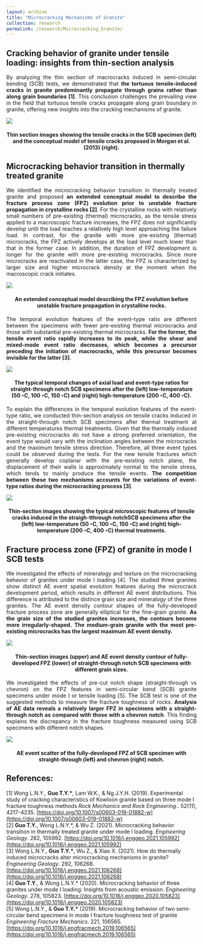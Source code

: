 ```yaml
---
layout: archive
title: "Microcracking Mechanisms of Granite"
collection: research
permalink: /research/Microcracking_Granite/
---
```


## Cracking behavior of granite under tensile loading: insights from thin-section analysis 
<p align="justify">
By analyzing the thin section of macrocracks induced in semi-circular bending (SCB) tests, we demonstrated that <b>the tortuous tensile-induced cracks in granite predominantly propagate through grains rather than along grain boundaries [1]</b>. This conclusion challenges the prevailing view in the field that tortuous tensile cracks propagate along grain boundary in granite, offering new insights into the cracking mechanisms of granite.   
</p>

<img src="/images/Microscopic view of tensile crack in granite.jpg"/>  
<h4 align="center">Thin section images showing the tensile cracks in the SCB specimen (left) and the conceptual model of tensile cracks proposed in Morgan et al. (2013) (right).  
</h4> 

## Microcracking behavior transition in thermally treated granite  
<p align="justify">
We identified the microcracking behavior transition in thermally treated granite and proposed <b>an extended conceptual model to describe the fracture process zone (FPZ) evolution prior to unstable fracture propagation in crystalline rocks [2]</b>. For the crystalline rocks with relatively small numbers of pre-existing (thermal) microcracks, as the tensile stress applied to a macroscopic fracture increases, the FPZ does not significantly develop until the load reaches a relatively high level approaching the failure load. In contrast, for the granite with more pre-existing (thermal) microcracks, the FPZ actively develops at the load level much lower than that in the former case. In addition, the duration of FPZ development is longer for the granite with more pre-existing microcracks. Since more microcracks are reactivated in the latter case, the FPZ is characterized by larger size and higher microcrack density at the moment when the macroscopic crack initiates.  
</p>  

<img src="/images/Thermal-induced transition.jpg"/>  
<h4 align="center">An extended conceptual model describing the FPZ evolution before unstable fracture propagation in crystalline rocks.  
</h4>

<p align="justify">
The temporal evolution features of the event-type ratio are different between the specimens with fewer pre-existing thermal microcracks and those with substantial pre-existing thermal microcracks. <b>For the former, the tensile event ratio rapidly increases to its peak, while the shear and mixed-mode event ratio decreases, which becomes a precursor preceding the initiation of macrocracks, while this precursor becomes invisible for the latter [3]</b>.  
</p>

<img src="/images/Thermal_event rate.jpg"/>  
<h4 align="center">The typical temporal changes of axial load and event-type ratios for straight-through notch SCB specimens after the (left) low-temperature (50 ◦C, 100 ◦C, 150 ◦C) and (right) high-temperature (200 ◦C, 400 ◦C).  
</h4>

<p align="justify">
To explain the differences in the temporal evolution features of the event-type ratio, we conducted thin-section analysis on tensile cracks induced in the straight-through notch SCB specimens after thermal treatment at different temperatures thermal treatments. Given that the thermally induced pre-existing microcracks do not have a strong preferred orientation, the event type would vary with the inclination angles between the microcracks and the maximum tensile stress direction. Therefore, all three event types could be observed during the tests. For the new tensile fractures which generally develop coplanar with the pre-existing notch plane, the displacement of their walls is approximately normal to the tensile stress, which tends to mainly produce the tensile events. <b>The competition between these two mechanisms accounts for the variations of event-type ratios during the microcracking process [3]</b>.  
</p>

<img src="/images/Thermal thin-section.jpg"/>  
<h4 align="center">Thin-section images showing the typical microscopic features of tensile cracks induced in the straigh-tthrough notchSCB specimens after the (left) low-temperature (50 ◦C, 100 ◦C, 150 ◦C) and (right) high-temperature (200 ◦C, 400 ◦C) thermal treatments.  
</h4>

## Fracture process zone (FPZ) of granite in mode I SCB tests
<p align="justify">
We investigated the effects of mineralogy and texture on the microcracking behavior of granites under mode I loading [4]. The studied three granites show distinct AE event spatial evolution features during the microcrack development period, which results in different AE event distributions. This difference is attributed to the distince grain size and mineralogy of the three granites. The AE event density contour shapes of the fully-developed fracture process zone are generally elliptical for the fine-grain granite. <b>As the grain size of the studied granites increases, the contours become more irregularly-shaped.</b> <b>The medium-grain granite with the most pre-existing microcracks has the largest maximum AE event density. </b>  
</p>

<img src="/images/Three granites.jpg"/>  
<h4 align="center">Thin-section images (upper) and AE event density contour of fully-developed FPZ (lower) of straight-through notch SCB specimens with different grain sizes.  
</h4>

<p align="justify">
We investigated the effects of pre-cut notch shape (straight-through vs chevron) on the FPZ features in semi-circular bend (SCB) granite specimens under mode I or tensile loading [5]. The SCB test is one of the suggested methods to measure the fracture toughness of rocks. <b>Analysis of AE data reveals a relatively larger FPZ in specimens with a straight-through notch as compared with those with a chevron notch</b>. This finding explains the discrepancy in the fracture toughness measured using SCB specimens with different notch shapes.  
</p>

<img src="/images/Notch shape.jpg"/>  
<h4 align="center">AE event scatter of the fully-developed FPZ of SCB specimen with straight-through (left) and chevron (right) notch.  
</h4>

## References:
\[1\] Wong L.N.Y., <b>Guo T.Y.\*</b>, Lam W.K., & Ng J.Y.H. (2019). Experimental study of cracking characteristics of Kowloon granite based on three mode I fracture toughness methods <i>Rock Mechanics and Rock Engineering.</i>. 52(11), 4217-4235. [https://doi.org/10.1007/s00603-019-01882-w](https://doi.org/10.1007/s00603-019-01882-w)  
\[2\] <b>Guo T.Y.</b>, Wong L.N.Y.\*, & Wu Z. (2021). Microcracking behavior transition in thermally treated granite under mode I loading. <i>Engineering Geology</i>. 282, 105992. [https://doi.org/10.1016/j.enggeo.2021.105992](https://doi.org/10.1016/j.enggeo.2021.105992)  
\[3\] Wong L.N.Y., <b>Guo T.Y.\*</b>, Wu Z., & Xiao X. (2021). How do thermally induced microcracks alter microcracking mechanisms in granite? <i>Engineering Geology</i>. 292, 106268. [https://doi.org/10.1016/j.enggeo.2021.106268](https://doi.org/10.1016/j.enggeo.2021.106268)  
\[4\] <b>Guo T.Y.</b>, & Wong L.N.Y.\* (2020). Microcracking behavior of three granites under mode I loading: Insights from acoustic emission. <i>Engineering Geology</i>. 278, 105823. [https://doi.org/10.1016/j.enggeo.2020.105823](https://doi.org/10.1016/j.enggeo.2020.105823)    
\[5\] Wong L.N.Y., & <b>Guo T.Y.\*</b> (2019). Microcracking behavior of two semi-circular bend specimens in mode I fracture toughness test of granite <i>Engineering Fracture Mechanics</i>. 221, 106565. [https://doi.org/10.1016/j.engfracmech.2019.106565](https://doi.org/10.1016/j.engfracmech.2019.106565)  
